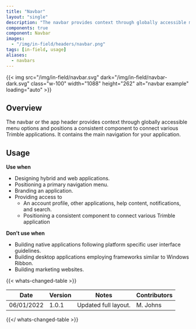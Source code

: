 ```yaml
---
title: "Navbar"
layout: "single"
description: "The navbar provides context through globally accessible menu options."
components: true
component: Navbar
images:
  - "/img/in-field/headers/navbar.png"
tags: [in-field, usage]
aliases:
  - navbars
---
```


{{< img src="/img/in-field/navbar.svg" dark="/img/in-field/navbar-dark.svg" class="w-100" width="1088" height="262" alt="navbar example" loading="auto" >}}

## Overview

The navbar or the app header provides context through globally accessible menu options and positions a consistent component to connect various Trimble applications. It contains the main navigation for your application.

## Usage

**Use when**

- Designing hybrid and web applications.
- Positioning a primary navigation menu.
- Branding an application.
- Providing access to
  - An account profile, other applications, help content, notifications, and search.
  - Positioning a consistent component to connect various Trimble application

**Don’t use when**

- Building native applications following platform specific user interface guidelines.
- Building desktop applications employing frameworks similar to Windows Ribbon.
- Building marketing websites.

{{< whats-changed-table >}}

| Date       | Version | Notes                | Contributors |
| ---------- | ------- | -------------------- | ------------ |
| 06/01/2022 | 1.0.1   | Updated full layout. | M. Johns     |

{{</ whats-changed-table >}}

